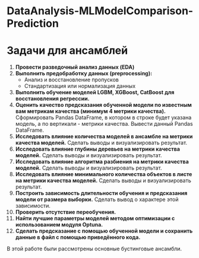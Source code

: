 # DataAnalysis-MLModelComparison-Prediction
# Задачи для ансамблей

1. **Провести разведочный анализ данных (EDA)**
2. **Выполнить предобработку данных (preprocessing):**
   - Анализ и восстановление пропусков
   - Стандартизация или нормализация данных
3. **Выполнить обучение моделей LGBM, XGBoost, CatBoost для восстановления регрессии.**
4. **Оценить качество предсказания обученной модели по известным вам метрикам качества (минимум 4 метрики качества).** Сформировать Pandas DataFrame, в котором в строке будет указана модель, а по вертикали - метрики качества. Вывести данный Pandas DataFrame.
5. **Исследовать влияние количества моделей в ансамбле на метрики качества моделей.** Сделать выводы и визуализировать результат.
6. **Исследовать влияние глубины деревьев на метрики качества моделей.** Сделать выводы и визуализировать результат.
7. **Исследовать влияние алгоритма разбиения на метрики качества моделей.** Сделать выводы и визуализировать результат.
8. **Исследовать влияние минимального количества объектов в листе на метрики качества моделей.** Сделать выводы и визуализировать результат.
9. **Построить зависимость длительности обучения и предсказания модели от размера выборки.** Сделать вывод о характере этой зависимости.
10. **Проверить отсутствие переобучения.**
11. **Найти лучшие параметры моделей методом оптимизации с использованием модуля Optuna.**
12. **Сделать предсказание с помощью обученной модели и сохранить данные в файл с помощью приведённого кода.**

В этой работе были рассмотрены основные бустинговые ансамбли.
